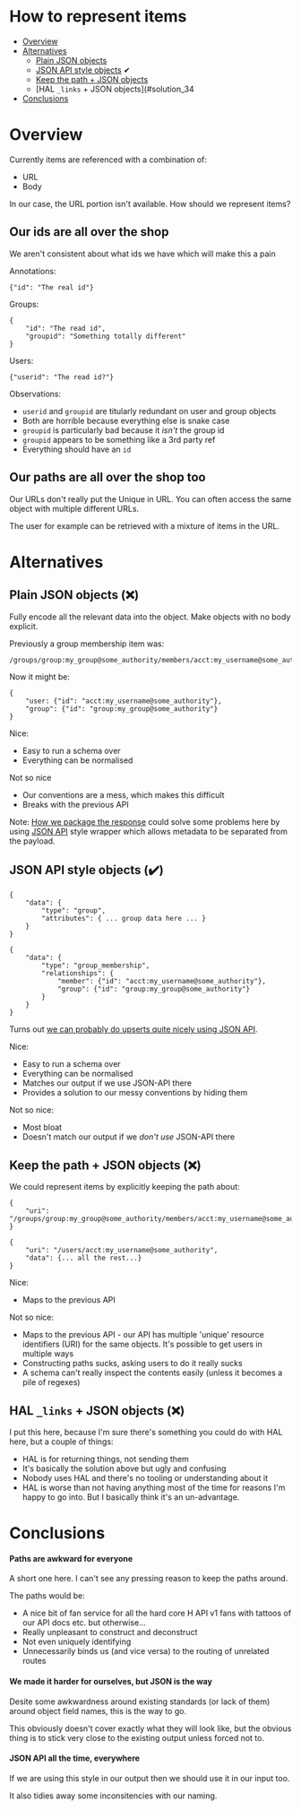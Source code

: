 # How to represent items

* [Overview](#overview)
* [Alternatives](#alternatives)
    * [Plain JSON objects](#solution_1) 
    * [JSON API style objects](#solution_2) ✔
    * [Keep the path + JSON objects](#solution_3) 
    * [HAL `_links` + JSON objects](#solution_34
* [Conclusions](#conclusions)

# <a name='overview'></a>Overview

Currently items are referenced with a combination of:

 * URL
 * Body
 
In our case, the URL portion isn't available. How should we represent items?

## Our ids are all over the shop

We aren't consistent about what ids we have which will make this a pain

Annotations:

    {"id": "The real id"}

Groups:

    {
        "id": "The read id",
        "groupid": "Something totally different"
    }

Users:

    {"userid": "The read id?"}

Observations:

 * `userid` and `groupid` are titularly redundant on user and group objects
 * Both are horrible because everything else is snake case
 * `groupid` is particularly bad because it _isn't_ the group id
 * `groupid` appears to be something like a 3rd party ref
 * Everything should have an `id`

## Our paths are all over the shop too

Our URLs don't really put the Unique in URL. You can often access the same object
with multiple different URLs.

The user for example can be retrieved with a mixture of items in the URL.

# <a name='alternatives'></a>Alternatives

## <a name='solution_1'></a>Plain JSON objects (❌️)

Fully encode all the relevant data into the object. Make objects with no body
explicit. 

Previously a group membership item was:

    /groups/group:my_group@some_authority/members/acct:my_username@some_authority

Now it might be:

    {
        "user: {"id": "acct:my_username@some_authority"},
        "group": {"id": "group:my_group@some_authority"} 
    }

Nice:

 * Easy to run a schema over
 * Everything can be normalised

Not so nice

 * Our conventions are a mess, which makes this difficult
 * Breaks with the previous API

Note: [How we package the response](response-structure.md) could solve some problems here
by using [JSON API](https://jsonapi.org/format/#document-top-level) style wrapper
which allows metadata to be separated from the payload.

## <a name='solution_2'></a>JSON API style objects (✔️)

    {
        "data": {
            "type": "group",
            "attributes": { ... group data here ... }
        }
    }

    {
        "data": {
            "type": "group_membership",
            "relationships": {
                "member": {"id": "acct:my_username@some_authority"},
                "group": {"id": "group:my_group@some_authority"}
            }
        }
    }

Turns out [we can probably do upserts quite nicely using JSON API](specifying-upserts.md).

Nice:

 * Easy to run a schema over
 * Everything can be normalised
 * Matches our output if we use JSON-API there
 * Provides a solution to our messy conventions by hiding them
 
Not so nice:

 * Most bloat
 * Doesn't match our output if we _don't use_ JSON-API there


## <a name='solution_3'></a>Keep the path + JSON objects (❌️)

We could represent items by explicitly keeping the path about:

    {
        "uri": "/groups/group:my_group@some_authority/members/acct:my_username@some_authority"
    }
    
    {
        "uri": "/users/acct:my_username@some_authority",
        "data": {... all the rest...}
    }
 
Nice:

 * Maps to the previous API
 
Not so nice:

 * Maps to the previous API - our API has multiple 'unique' resource identifiers 
   (URI) for the same objects. It's possible to get users in multiple ways
 * Constructing paths sucks, asking users to do it really sucks
 * A schema can't really inspect the contents easily (unless it becomes a 
   pile of regexes)
 
## <a name='solution_4'></a>HAL `_links` + JSON objects (❌️)

I put this here, because I'm sure there's something you could do with HAL here,
but a couple of things:

 * HAL is for returning things, not sending them
 * It's basically the solution above but ugly and confusing
 * Nobody uses HAL and there's no tooling or understanding about it
 * HAL is worse than not having anything most of the time for reasons I'm 
   happy to go into. But I basically think it's an un-advantage.

# <a name='conclusions'></a>Conclusions

#### Paths are awkward for everyone

A short one here. I can't see any pressing reason to keep the paths around.

The paths would be:

 * A nice bit of fan service for all the hard core H API v1 fans with tattoos 
   of our API docs etc. but otherwise...
 * Really unpleasant to construct and deconstruct
 * Not even uniquely identifying
 * Unnecessarily binds us (and vice versa) to the routing of unrelated routes

#### We made it harder for ourselves, but JSON is the way

Desite some awkwardness around existing standards (or lack of them) around 
object field names, this is the way to go.

This obviously doesn't cover exactly what they will look like, but the obvious
thing is to stick very close to the existing output unless forced not to.

#### JSON API all the time, everywhere

If we are using this style in our output then we should use it in our input
too. 

It also tidies away some inconsitencies with our naming.